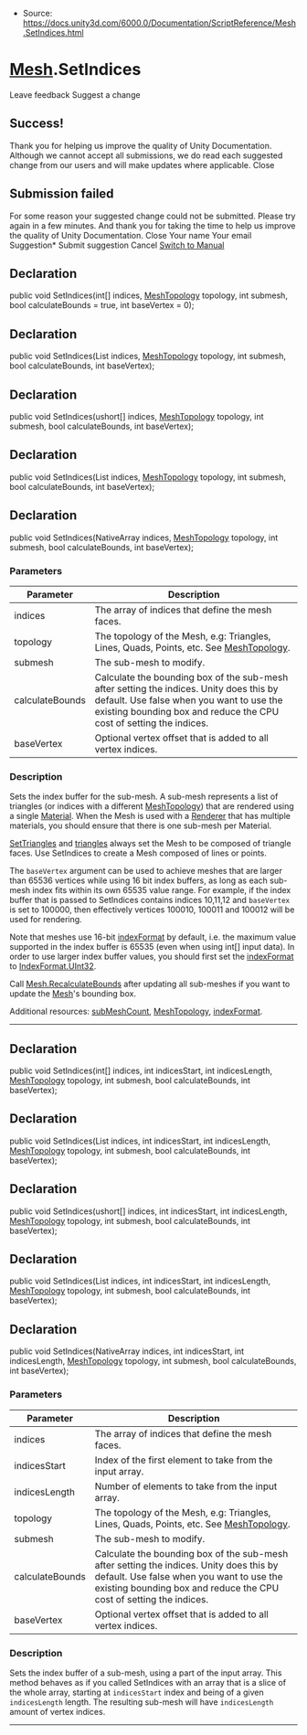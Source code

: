 * Source: https://docs.unity3d.com/6000.0/Documentation/ScriptReference/Mesh.SetIndices.html

#  [Mesh](https://docs.unity3d.com/6000.0/Documentation/ScriptReference/Mesh.html).SetIndices
Leave feedback
Suggest a change
## Success!
Thank you for helping us improve the quality of Unity Documentation. Although we cannot accept all submissions, we do read each suggested change from our users and will make updates where applicable.
Close
## Submission failed
For some reason your suggested change could not be submitted. Please <a>try again</a> in a few minutes. And thank you for taking the time to help us improve the quality of Unity Documentation.
Close
Your name Your email Suggestion* Submit suggestion
Cancel
[Switch to Manual](https://docs.unity3d.com/6000.0/Documentation/Manual/class-Mesh.html "Go to Mesh Component in the Manual")
## Declaration
public void SetIndices(int[] indices, [MeshTopology](https://docs.unity3d.com/6000.0/Documentation/ScriptReference/MeshTopology.html) topology, int submesh, bool calculateBounds = true, int baseVertex = 0); 
## Declaration
public void SetIndices(List<int> indices, [MeshTopology](https://docs.unity3d.com/6000.0/Documentation/ScriptReference/MeshTopology.html) topology, int submesh, bool calculateBounds, int baseVertex); 
## Declaration
public void SetIndices(ushort[] indices, [MeshTopology](https://docs.unity3d.com/6000.0/Documentation/ScriptReference/MeshTopology.html) topology, int submesh, bool calculateBounds, int baseVertex); 
## Declaration
public void SetIndices(List<ushort> indices, [MeshTopology](https://docs.unity3d.com/6000.0/Documentation/ScriptReference/MeshTopology.html) topology, int submesh, bool calculateBounds, int baseVertex); 
## Declaration
public void SetIndices(NativeArray<T> indices, [MeshTopology](https://docs.unity3d.com/6000.0/Documentation/ScriptReference/MeshTopology.html) topology, int submesh, bool calculateBounds, int baseVertex); 
### Parameters
Parameter | Description  
---|---  
indices | The array of indices that define the mesh faces.  
topology | The topology of the Mesh, e.g: Triangles, Lines, Quads, Points, etc. See [MeshTopology](https://docs.unity3d.com/6000.0/Documentation/ScriptReference/MeshTopology.html).  
submesh | The sub-mesh to modify.  
calculateBounds | Calculate the bounding box of the sub-mesh after setting the indices. Unity does this by default. Use false when you want to use the existing bounding box and reduce the CPU cost of setting the indices.  
baseVertex | Optional vertex offset that is added to all vertex indices.  
### Description
Sets the index buffer for the sub-mesh.
A sub-mesh represents a list of triangles (or indices with a different [MeshTopology](https://docs.unity3d.com/6000.0/Documentation/ScriptReference/MeshTopology.html)) that are rendered using a single [Material](https://docs.unity3d.com/6000.0/Documentation/ScriptReference/Material.html). When the Mesh is used with a [Renderer](https://docs.unity3d.com/6000.0/Documentation/ScriptReference/Renderer.html) that has multiple materials, you should ensure that there is one sub-mesh per Material.  
  
[SetTriangles](https://docs.unity3d.com/6000.0/Documentation/ScriptReference/Mesh.SetTriangles.html) and [triangles](https://docs.unity3d.com/6000.0/Documentation/ScriptReference/Mesh-triangles.html) always set the Mesh to be composed of triangle faces. Use SetIndices to create a Mesh composed of lines or points.  
  
The `baseVertex` argument can be used to achieve meshes that are larger than 65536 vertices while using 16 bit index buffers, as long as each sub-mesh index fits within its own 65535 value range. For example, if the index buffer that is passed to SetIndices contains indices 10,11,12 and `baseVertex` is set to 100000, then effectively vertices 100010, 100011 and 100012 will be used for rendering.  
  
Note that meshes use 16-bit [indexFormat](https://docs.unity3d.com/6000.0/Documentation/ScriptReference/Mesh-indexFormat.html) by default, i.e. the maximum value supported in the index buffer is 65535 (even when using int[] input data). In order to use larger index buffer values, you should first set the [indexFormat](https://docs.unity3d.com/6000.0/Documentation/ScriptReference/Mesh-indexFormat.html) to [IndexFormat.UInt32](https://docs.unity3d.com/6000.0/Documentation/ScriptReference/Rendering.IndexFormat.UInt32.html).  
  
Call [Mesh.RecalculateBounds](https://docs.unity3d.com/6000.0/Documentation/ScriptReference/Mesh.RecalculateBounds.html) after updating all sub-meshes if you want to update the [Mesh](https://docs.unity3d.com/6000.0/Documentation/ScriptReference/Mesh.html)'s bounding box.  
  
Additional resources: [subMeshCount](https://docs.unity3d.com/6000.0/Documentation/ScriptReference/Mesh-subMeshCount.html), [MeshTopology](https://docs.unity3d.com/6000.0/Documentation/ScriptReference/MeshTopology.html), [indexFormat](https://docs.unity3d.com/6000.0/Documentation/ScriptReference/Mesh-indexFormat.html).
* * *
## Declaration
public void SetIndices(int[] indices, int indicesStart, int indicesLength, [MeshTopology](https://docs.unity3d.com/6000.0/Documentation/ScriptReference/MeshTopology.html) topology, int submesh, bool calculateBounds, int baseVertex); 
## Declaration
public void SetIndices(List<int> indices, int indicesStart, int indicesLength, [MeshTopology](https://docs.unity3d.com/6000.0/Documentation/ScriptReference/MeshTopology.html) topology, int submesh, bool calculateBounds, int baseVertex); 
## Declaration
public void SetIndices(ushort[] indices, int indicesStart, int indicesLength, [MeshTopology](https://docs.unity3d.com/6000.0/Documentation/ScriptReference/MeshTopology.html) topology, int submesh, bool calculateBounds, int baseVertex); 
## Declaration
public void SetIndices(List<ushort> indices, int indicesStart, int indicesLength, [MeshTopology](https://docs.unity3d.com/6000.0/Documentation/ScriptReference/MeshTopology.html) topology, int submesh, bool calculateBounds, int baseVertex); 
## Declaration
public void SetIndices(NativeArray<T> indices, int indicesStart, int indicesLength, [MeshTopology](https://docs.unity3d.com/6000.0/Documentation/ScriptReference/MeshTopology.html) topology, int submesh, bool calculateBounds, int baseVertex); 
### Parameters
Parameter | Description  
---|---  
indices | The array of indices that define the mesh faces.  
indicesStart | Index of the first element to take from the input array.  
indicesLength | Number of elements to take from the input array.  
topology | The topology of the Mesh, e.g: Triangles, Lines, Quads, Points, etc. See [MeshTopology](https://docs.unity3d.com/6000.0/Documentation/ScriptReference/MeshTopology.html).  
submesh | The sub-mesh to modify.  
calculateBounds | Calculate the bounding box of the sub-mesh after setting the indices. Unity does this by default. Use false when you want to use the existing bounding box and reduce the CPU cost of setting the indices.  
baseVertex | Optional vertex offset that is added to all vertex indices.  
### Description
Sets the index buffer of a sub-mesh, using a part of the input array.
This method behaves as if you called SetIndices with an array that is a slice of the whole array, starting at `indicesStart` index and being of a given `indicesLength` length. The resulting sub-mesh will have `indicesLength` amount of vertex indices.
* * *
